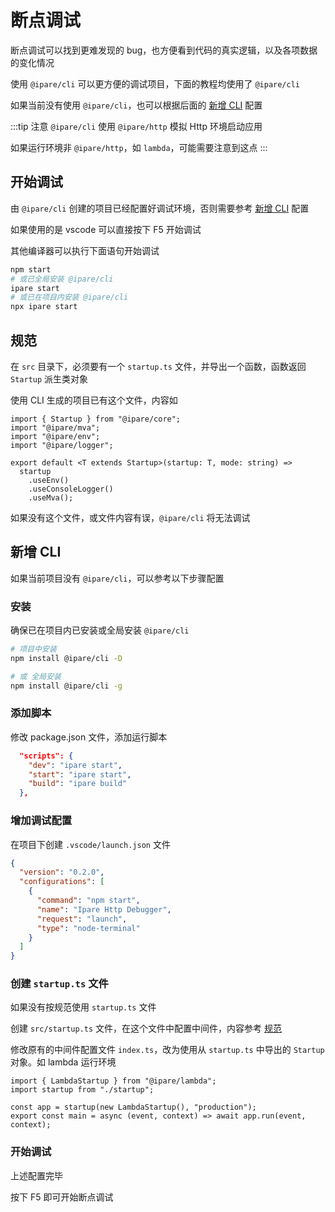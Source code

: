 # 断点调试

断点调试可以找到更难发现的 bug，也方便看到代码的真实逻辑，以及各项数据的变化情况

使用 `@ipare/cli` 可以更方便的调试项目，下面的教程均使用了 `@ipare/cli`

如果当前没有使用 `@ipare/cli`，也可以根据后面的 [新增 CLI](#新增-cli) 配置

:::tip 注意
`@ipare/cli` 使用 `@ipare/http` 模拟 Http 环境启动应用

如果运行环境非 `@ipare/http`，如 `lambda`，可能需要注意到这点
:::

## 开始调试

由 `@ipare/cli` 创建的项目已经配置好调试环境，否则需要参考 [新增 CLI](#新增-cli) 配置

如果使用的是 vscode 可以直接按下 F5 开始调试

其他编译器可以执行下面语句开始调试

```sh
npm start
# 或已全局安装 @ipare/cli
ipare start
# 或已在项目内安装 @ipare/cli
npx ipare start
```

## 规范

在 `src` 目录下，必须要有一个 `startup.ts` 文件，并导出一个函数，函数返回 `Startup` 派生类对象

使用 CLI 生成的项目已有这个文件，内容如

```TS
import { Startup } from "@ipare/core";
import "@ipare/mva";
import "@ipare/env";
import "@ipare/logger";

export default <T extends Startup>(startup: T, mode: string) =>
  startup
    .useEnv()
    .useConsoleLogger()
    .useMva();
```

如果没有这个文件，或文件内容有误，`@ipare/cli` 将无法调试

## 新增 CLI

如果当前项目没有 `@ipare/cli`，可以参考以下步骤配置

### 安装

确保已在项目内已安装或全局安装 `@ipare/cli`

```bash
# 项目中安装
npm install @ipare/cli -D

# 或 全局安装
npm install @ipare/cli -g
```

### 添加脚本

修改 package.json 文件，添加运行脚本

```JSON
  "scripts": {
    "dev": "ipare start",
    "start": "ipare start",
    "build": "ipare build"
  },
```

### 增加调试配置

在项目下创建 `.vscode/launch.json` 文件

```JSON
{
  "version": "0.2.0",
  "configurations": [
    {
      "command": "npm start",
      "name": "Ipare Http Debugger",
      "request": "launch",
      "type": "node-terminal"
    }
  ]
}
```

### 创建 `startup.ts` 文件

如果没有按规范使用 `startup.ts` 文件

创建 `src/startup.ts` 文件，在这个文件中配置中间件，内容参考 [规范](#规范)

修改原有的中间件配置文件 `index.ts`，改为使用从 `startup.ts` 中导出的 `Startup` 对象。如 lambda 运行环境

```TS
import { LambdaStartup } from "@ipare/lambda";
import startup from "./startup";

const app = startup(new LambdaStartup(), "production");
export const main = async (event, context) => await app.run(event, context);
```

### 开始调试

上述配置完毕

按下 F5 即可开始断点调试
